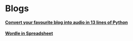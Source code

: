 # Blogs

#### [Convert your favourite blog into audio in 13 lines of Python](https://josejeffy.github.io/TTS)

#### [Wordle in Spreadsheet](https://josejeffy.github.io/wordleSpreadsheet)

